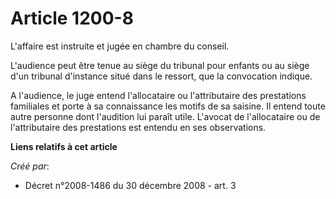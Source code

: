 # Article 1200-8

L'affaire est instruite et jugée en chambre du conseil. 

L'audience peut être tenue au siège du tribunal pour enfants ou au siège d'un tribunal d'instance situé dans le ressort, que
la convocation indique. 

A l'audience, le juge entend l'allocataire ou l'attributaire des prestations familiales et porte à sa connaissance les motifs
de sa saisine. Il entend toute autre personne dont l'audition lui paraît utile. L'avocat de l'allocataire ou de
l'attributaire des prestations est entendu en ses observations.

**Liens relatifs à cet article**

_Créé par_:

  - Décret n°2008-1486 du 30 décembre 2008 - art. 3
